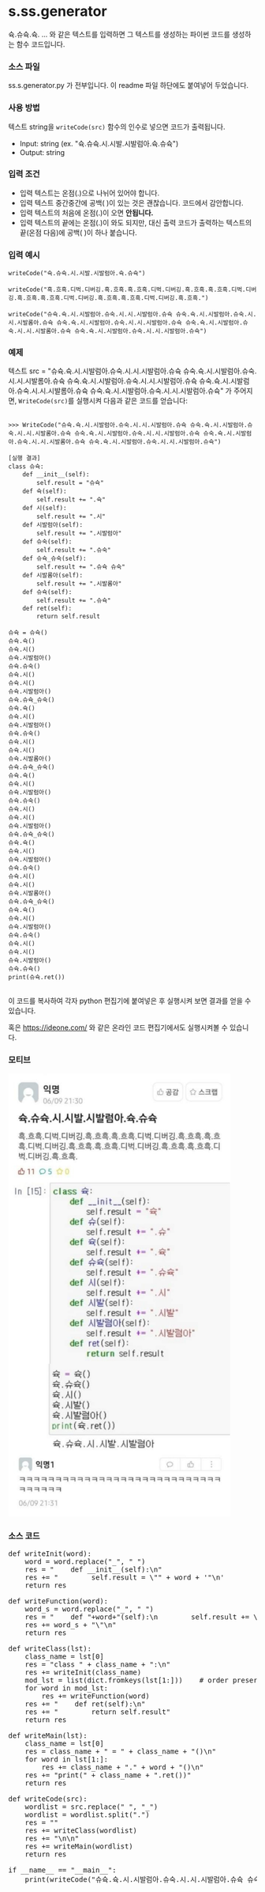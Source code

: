 # s.ss.generator
슉.슈슉.슉. ... 와 같은 텍스트를 입력하면 그 텍스트를 생성하는 파이썬 코드를 생성하는 함수 코드입니다.

### 소스 파일
ss.s.generator.py 가 전부입니다. 이 readme 파일 하단에도 붙여넣어 두었습니다.

### 사용 방법
텍스트 string을 `writeCode(src)` 함수의 인수로 넣으면 코드가 출력됩니다.

- Input: string (ex. "슉.슈슉.시.시발.시발럼아.슉.슈슉")
- Output: string

### 입력 조건
- 입력 텍스트는 온점(.)으로 나뉘어 있어야 합니다.
- 입력 텍스트 중간중간에 공백( )이 있는 것은 괜찮습니다. 코드에서 감안합니다.
- 입력 텍스트의 처음에 온점(.)이 오면 __안됩니다.__
- 입력 텍스트의 끝에는 온점(.)이 와도 되지만, 대신 출력 코드가 출력하는 텍스트의 끝(온점 다음)에 공백( )이 하나 붙습니다.

### 입력 예시

    writeCode("슉.슈슉.시.시발.시발럼아.슉.슈슉")

    writeCode("흑.흐흑.디벅.디버깅.흑.흐흑.흑.흐흑.디벅.디버깅.흑.흐흑.흑.흐흑.디벅.디버깅.흑.흐흑.흑.흐흑.디벅.디버깅.흑.흐흑.흑.흐흑.디벅.디버깅.흑.흐흑.")

    writeCode("슈슉.슉.시.시발럼아.슈숙.시.시.시발럼아.슈슉 슈숙.슉.시.시발럼아.슈숙.시.시.시발롬아.슈슉 슈숙.슉.시.시발럼아.슈숙.시.시.시발럼아.슈슉 슈숙.슉.시.시발럼아.슈숙.시.시.시발롬아.슈슉 슈숙.슉.시.시발럼아.슈숙.시.시.시발럼아.슈슉")

### 예제
텍스트 src = "슈슉.슉.시.시발럼아.슈숙.시.시.시발럼아.슈슉 슈숙.슉.시.시발럼아.슈숙.시.시.시발롬아.슈슉 슈숙.슉.시.시발럼아.슈숙.시.시.시발럼아.슈슉 슈숙.슉.시.시발럼아.슈숙.시.시.시발롬아.슈슉 슈숙.슉.시.시발럼아.슈숙.시.시.시발럼아.슈슉" 가 주어지면, `WriteCode(src)`를 실행시켜 다음과 같은 코드를 얻습니다:
<pre>
<code>
>>> WriteCode("슈슉.슉.시.시발럼아.슈숙.시.시.시발럼아.슈슉 슈숙.슉.시.시발럼아.슈숙.시.시.시발롬아.슈슉 슈숙.슉.시.시발럼아.슈숙.시.시.시발럼아.슈슉 슈숙.슉.시.시발럼아.슈숙.시.시.시발롬아.슈슉 슈숙.슉.시.시발럼아.슈숙.시.시.시발럼아.슈슉")

[실행 결과]
class 슈슉:
    def __init__(self):
        self.result = "슈슉"
    def 슉(self):
        self.result += ".슉"
    def 시(self):
        self.result += ".시"
    def 시발럼아(self):
        self.result += ".시발럼아"
    def 슈숙(self):
        self.result += ".슈숙"
    def 슈슉_슈숙(self):
        self.result += ".슈슉 슈숙"
    def 시발롬아(self):
        self.result += ".시발롬아"
    def 슈슉(self):
        self.result += ".슈슉"
    def ret(self):
        return self.result

슈슉 = 슈슉()
슈슉.슉()
슈슉.시()
슈슉.시발럼아()
슈슉.슈숙()
슈슉.시()
슈슉.시()
슈슉.시발럼아()
슈슉.슈슉_슈숙()
슈슉.슉()
슈슉.시()
슈슉.시발럼아()
슈슉.슈숙()
슈슉.시()
슈슉.시()
슈슉.시발롬아()
슈슉.슈슉_슈숙()
슈슉.슉()
슈슉.시()
슈슉.시발럼아()
슈슉.슈숙()
슈슉.시()
슈슉.시()
슈슉.시발럼아()
슈슉.슈슉_슈숙()
슈슉.슉()
슈슉.시()
슈슉.시발럼아()
슈슉.슈숙()
슈슉.시()
슈슉.시()
슈슉.시발롬아()
슈슉.슈슉_슈숙()
슈슉.슉()
슈슉.시()
슈슉.시발럼아()
슈슉.슈숙()
슈슉.시()
슈슉.시()
슈슉.시발럼아()
슈슉.슈슉()
print(슈슉.ret())
</code>
</pre>
이 코드를 복사하여 각자 python 편집기에 붙여넣은 후 실행시켜 보면 결과를 얻을 수 있습니다. 

혹은 https://ideone.com/ 와 같은 온라인 코드 편집기에서도 실행시켜볼 수 있습니다.

### 모티브

<img src="s.ss.jpg" width="450px">

### 소스 코드
<pre>
def writeInit(word):
    word = word.replace("_", " ")
    res = "    def __init__(self):\n"
    res += "        self.result = \"" + word + '"\n'
    return res

def writeFunction(word):
    word_s = word.replace("_", " ")
    res = "    def "+word+"(self):\n        self.result += \"." 
    res += word_s + "\"\n"
    return res

def writeClass(lst):
    class_name = lst[0]
    res = "class " + class_name + ":\n"
    res += writeInit(class_name)
    mod_lst = list(dict.fromkeys(lst[1:]))    # order preserving
    for word in mod_lst:
        res += writeFunction(word)
    res += "    def ret(self):\n"
    res += "        return self.result"
    return res

def writeMain(lst):
    class_name = lst[0]
    res = class_name + " = " + class_name + "()\n"
    for word in lst[1:]:
        res += class_name + "." + word + "()\n"
    res += "print(" + class_name + ".ret())"
    return res

def writeCode(src):
    wordlist = src.replace(" ", "_")
    wordlist = wordlist.split(".")
    res = ""
    res += writeClass(wordlist)
    res += "\n\n"
    res += writeMain(wordlist)
    return res

if __name__ == "__main__":
    print(writeCode("슈슉.슉.시.시발럼아.슈숙.시.시.시발럼아.슈슉 슈숙.슉.시.시발럼아.슈숙.시.시.시발롬아.슈슉 슈숙.슉.시.시발럼아.슈숙.시.시.시발럼아.슈슉 슈숙.슉.시.시발럼아.슈숙.시.시.시발롬아.슈슉 슈숙.슉.시.시발럼아.슈숙.시.시.시발럼아.슈슉"))
<code>
